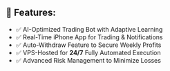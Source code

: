 ## 🚀 Features:
- ✅ AI-Optimized Trading Bot with Adaptive Learning  
- ✅ Real-Time iPhone App for Trading & Notifications  
- ✅ Auto-Withdraw Feature to Secure Weekly Profits  
- ✅ VPS-Hosted for **24/7** Fully Automated Execution  
- ✅ Advanced Risk Management to Minimize Losses  
